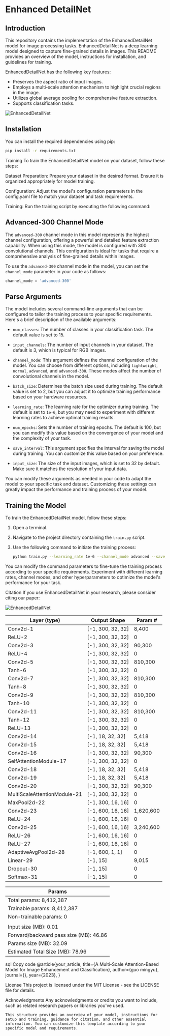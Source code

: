 # Enhanced DetailNet

## Introduction

This repository contains the implementation of the EnhancedDetailNet model for image processing tasks. EnhancedDetailNet is a deep learning model designed to capture fine-grained details in images. This README provides an overview of the model, instructions for installation, and guidelines for training.

EnhancedDetailNet has the following key features:
- Preserves the aspect ratio of input images.
- Employs a multi-scale attention mechanism to highlight crucial regions in the image.
- Utilizes global average pooling for comprehensive feature extraction.
- Supports classification tasks.

![EnhancedDetailNet](\model\doc\figures\Slide1.jpg)

## Installation

You can install the required dependencies using pip:

```bash
pip install -r requirements.txt
```

Training
To train the EnhancedDetailNet model on your dataset, follow these steps:

Dataset Preparation: Prepare your dataset in the desired format. Ensure it is organized appropriately for model training.

Configuration: Adjust the model's configuration parameters in the config.yaml file to match your dataset and task requirements.

Training: Run the training script by executing the following command:

## Advanced-300 Channel Mode

The `advanced-300` channel mode in this model represents the highest channel configuration, offering a powerful and detailed feature extraction capability. When using this mode, the model is configured with 300 convolutional channels. This configuration is ideal for tasks that require a comprehensive analysis of fine-grained details within images.

To use the `advanced-300` channel mode in the model, you can set the `channel_mode` parameter in your code as follows:

```python
channel_mode = 'advanced-300'
```

## Parse Arguments

The model includes several command-line arguments that can be configured to tailor the training process to your specific requirements. Here's a brief description of the available arguments:

- `num_classes`: The number of classes in your classification task. The default value is set to 15.

- `input_channels`: The number of input channels in your dataset. The default is 3, which is typical for RGB images.

- `channel_mode`: This argument defines the channel configuration of the model. You can choose from different options, including `lightweight`, `normal`, `advanced`, and `advanced-300`. These modes affect the number of convolutional channels in the model.

- `batch_size`: Determines the batch size used during training. The default value is set to 2, but you can adjust it to optimize training performance based on your hardware resources.

- `learning_rate`: The learning rate for the optimizer during training. The default is set to `1e-6`, but you may need to experiment with different learning rates to achieve optimal training results.

- `num_epochs`: Sets the number of training epochs. The default is 100, but you can modify this value based on the convergence of your model and the complexity of your task.

- `save_interval`: This argument specifies the interval for saving the model during training. You can customize this value based on your preference.

- `input_size`: The size of the input images, which is set to 32 by default. Make sure it matches the resolution of your input data.

You can modify these arguments as needed in your code to adapt the model to your specific task and dataset. Customizing these settings can greatly impact the performance and training process of your model.

## Training the Model

To train the EnhancedDetailNet model, follow these steps:

1. Open a terminal.

2. Navigate to the project directory containing the `train.py` script.

3. Use the following command to initiate the training process:

   ```bash
   python train.py --learning_rate 1e-6 --channel_mode advanced --save_interval 100 | tee advancedEnhancedDetailNet1e-6.log
   ```
You can modify the command parameters to fine-tune the training process according to your specific requirements. Experiment with different learning rates, channel modes, and other hyperparameters to optimize the model's performance for your task.

Citation
If you use EnhancedDetailNet in your research, please consider citing our paper:

![EnhancedDetailNet](\model\doc\figures\EnhancedDetailNet_.png)

| Layer (type)               | Output Shape        | Param #        |
|---------------------------|---------------------|----------------|
| Conv2d-1                  | [-1, 300, 32, 32]   | 8,400          |
| ReLU-2                    | [-1, 300, 32, 32]   | 0              |
| Conv2d-3                  | [-1, 300, 32, 32]   | 90,300         |
| ReLU-4                    | [-1, 300, 32, 32]   | 0              |
| Conv2d-5                  | [-1, 300, 32, 32]   | 810,300        |
| Tanh-6                    | [-1, 300, 32, 32]   | 0              |
| Conv2d-7                  | [-1, 300, 32, 32]   | 810,300        |
| Tanh-8                    | [-1, 300, 32, 32]   | 0              |
| Conv2d-9                  | [-1, 300, 32, 32]   | 810,300        |
| Tanh-10                   | [-1, 300, 32, 32]   | 0              |
| Conv2d-11                 | [-1, 300, 32, 32]   | 810,300        |
| Tanh-12                   | [-1, 300, 32, 32]   | 0              |
| ReLU-13                   | [-1, 300, 32, 32]   | 0              |
| Conv2d-14                 | [-1, 18, 32, 32]    | 5,418          |
| Conv2d-15                 | [-1, 18, 32, 32]    | 5,418          |
| Conv2d-16                 | [-1, 300, 32, 32]   | 90,300         |
| SelfAttentionModule-17    | [-1, 300, 32, 32]   | 0              |
| Conv2d-18                 | [-1, 18, 32, 32]    | 5,418          |
| Conv2d-19                 | [-1, 18, 32, 32]    | 5,418          |
| Conv2d-20                 | [-1, 300, 32, 32]   | 90,300         |
| MultiScaleAttentionModule-21 | [-1, 300, 32, 32] | 0              |
| MaxPool2d-22              | [-1, 300, 16, 16]   | 0              |
| Conv2d-23                 | [-1, 600, 16, 16]   | 1,620,600      |
| ReLU-24                   | [-1, 600, 16, 16]   | 0              |
| Conv2d-25                 | [-1, 600, 16, 16]   | 3,240,600      |
| ReLU-26                   | [-1, 600, 16, 16]   | 0              |
| ReLU-27                   | [-1, 600, 16, 16]   | 0              |
| AdaptiveAvgPool2d-28      | [-1, 600, 1, 1]     | 0              |
| Linear-29                 | [-1, 15]            | 9,015          |
| Dropout-30                | [-1, 15]            | 0              |
| Softmax-31                | [-1, 15]            | 0              |

| Params                                 |
|----------------------------------------|
| Total params: 8,412,387                |
| Trainable params: 8,412,387            |
| Non-trainable params: 0                |
|                                        |
| Input size (MB): 0.01                  |
| Forward/backward pass size (MB): 46.86 |
| Params size (MB): 32.09                |
| Estimated Total Size (MB): 78.96       |

sql
Copy code
@article{your_article,
  title={A Multi-Scale Attention-Based Model for Image Enhancement and Classification},
  author={guo mingyu},
  journal={},
  year={2023},
}

License
This project is licensed under the MIT License - see the LICENSE file for details.

Acknowledgments
Any acknowledgments or credits you want to include, such as related research papers or libraries you've used.
```
This structure provides an overview of your model, instructions for setup and training, guidance for citation, and other essential information. You can customize this template according to your specific model and requirements.
```